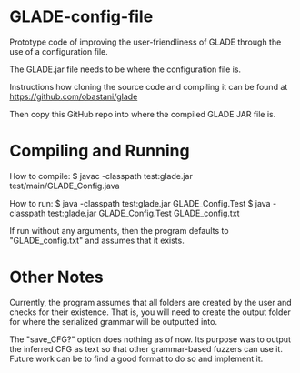 # GLADE-config-file

Prototype code of improving the user-friendliness of GLADE through the use of a configuration file.

The GLADE.jar file needs to be where the configuration file is.

Instructions how cloning the source code and compiling it can be found at https://github.com/obastani/glade

Then copy this GitHub repo into where the compiled GLADE JAR file is.

Compiling and Running
====
How to compile:
    $ javac -classpath test:glade.jar test/main/GLADE_Config.java

How to run:
    $ java -classpath test:glade.jar GLADE_Config.Test
    $ java -classpath test:glade.jar GLADE_Config.Test GLADE_config.txt

If run without any arguments, then the program defaults to "GLADE_config.txt" and assumes that it exists.

Other Notes
====
Currently, the program assumes that all folders are created by the user and checks for their existence. That is, you will need to create the output folder for where the serialized grammar will be outputted into. 

The "save_CFG?" option does nothing as of now. Its purpose was to output the inferred CFG as text so that other grammar-based fuzzers can use it. Future work can be to find a good format to do so and implement it.
